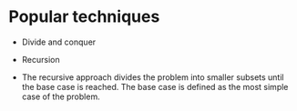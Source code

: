  <!-- Readme for algorithm getting started -->

#  Popular techniques

*  Divide and conquer

  *  Recursion

  *  The recursive approach divides the problem into smaller subsets until the base case is reached.  The base case is defined as the most simple case of the problem.
